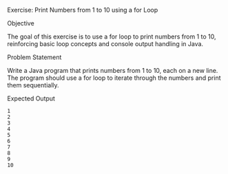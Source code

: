 Exercise: Print Numbers from 1 to 10 using a for Loop

Objective

The goal of this exercise is to use a for loop to print numbers from 1 to 10, reinforcing basic loop concepts and console output handling in Java. 

Problem Statement

Write a Java program that prints numbers from 1 to 10, each on a new line. The program should use a for loop to iterate through the numbers and print them sequentially.

Expected Output

```text
1
2
3
4
5
6
7
8
9
10
```
